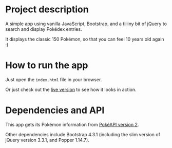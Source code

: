 # Project description

A simple app using vanilla JavaScript, Bootstrap, and a tiiiiny bit of jQuery to search and display Pokédex entries.

It displays the classic 150 Pokémon, so that you can feel 10 years old again :)
# How to run the app

Just open the `index.html` file in your browser.

Or just check out the [live version](https://jamkerr.github.io/pokedex-js-app/) to see how it looks in action.

# Dependencies and API

This app gets its Pokémon information from [PokéAPI version 2](https://pokeapi.co/docs/v2).

Other dependencies include Bootstrap 4.3.1 (including the slim version of jQuery version 3.3.1, and Popper 1.14.7).
